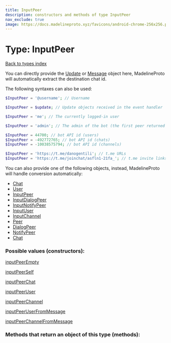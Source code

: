 ```yaml
---
title: InputPeer
description: constructors and methods of type InputPeer
nav_exclude: true
image: https://docs.madelineproto.xyz/favicons/android-chrome-256x256.png
---
```

# Type: InputPeer
[Back to types index](index.html)

You can directly provide the [Update](Update.html) or [Message](Message.html) object here, MadelineProto will automatically extract the destination chat id.

The following syntaxes can also be used:

```php
$InputPeer = '@username'; // Username

$InputPeer = $update; // Update objects received in the event handler

$InputPeer = 'me'; // The currently logged-in user

$InputPeer = 'admin'; // The admin of the bot (the first peer returned by getReportPeers in an event handler)

$InputPeer = 44700; // bot API id (users)
$InputPeer = -492772765; // bot API id (chats)
$InputPeer = -10038575794; // bot API id (channels)

$InputPeer = 'https://t.me/danogentili'; // t.me URLs
$InputPeer = 'https://t.me/joinchat/asfln1-21fa_'; // t.me invite links

```

You can also provide one of the following objects, instead, MadelineProto will handle conversion automatically:  

- [Chat](Chat.html)
- [User](User.html)
- [InputPeer](InputPeer.html)
- [InputDialogPeer](InputDialogPeer.html)
- [InputNotifyPeer](InputNotifyPeer.html)
- [InputUser](InputUser.html)
- [InputChannel](InputChannel.html)
- [Peer](Peer.html)
- [DialogPeer](DialogPeer.html)
- [NotifyPeer](NotifyPeer.html)
- [Chat](Chat.html)




### Possible values (constructors):

[inputPeerEmpty](/API_docs/constructors/inputPeerEmpty.html)  

[inputPeerSelf](/API_docs/constructors/inputPeerSelf.html)  

[inputPeerChat](/API_docs/constructors/inputPeerChat.html)  

[inputPeerUser](/API_docs/constructors/inputPeerUser.html)  

[inputPeerChannel](/API_docs/constructors/inputPeerChannel.html)  

[inputPeerUserFromMessage](/API_docs/constructors/inputPeerUserFromMessage.html)  

[inputPeerChannelFromMessage](/API_docs/constructors/inputPeerChannelFromMessage.html)  



### Methods that return an object of this type (methods):



